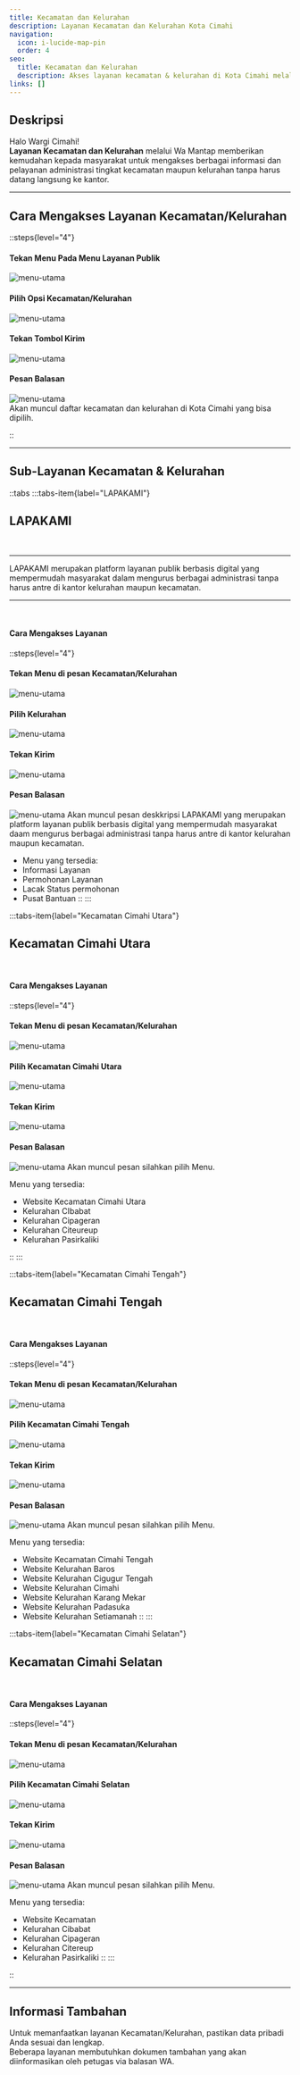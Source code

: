 ```yaml
---
title: Kecamatan dan Kelurahan
description: Layanan Kecamatan dan Kelurahan Kota Cimahi
navigation:
  icon: i-lucide-map-pin
  order: 4
seo:
  title: Kecamatan dan Kelurahan
  description: Akses layanan kecamatan & kelurahan di Kota Cimahi melalui WA Mantap
links: []
---
```


## Deskripsi

Halo Wargi Cimahi!  
**Layanan Kecamatan dan Kelurahan** melalui Wa Mantap memberikan kemudahan kepada masyarakat untuk mengakses berbagai informasi dan pelayanan administrasi tingkat kecamatan maupun kelurahan tanpa harus datang langsung ke kantor.  

---

## Cara Mengakses Layanan Kecamatan/Kelurahan

::steps{level="4"}

#### Tekan Menu Pada Menu Layanan Publik
![menu-utama](/layanan-publik/menu-layanan.jpg)

#### Pilih Opsi Kecamatan/Kelurahan
![menu-utama](/layanan-publik/kdk/opsi.jpg)

#### Tekan Tombol Kirim
![menu-utama](/layanan-publik/kdk/kirim.jpg)

#### Pesan Balasan
![menu-utama](/layanan-publik/kdk/balasan.jpg)  
Akan muncul daftar kecamatan dan kelurahan di Kota Cimahi yang bisa dipilih.

::

---

## Sub-Layanan Kecamatan & Kelurahan

::tabs
  :::tabs-item{label="LAPAKAMI"}
  <br>

  ## LAPAKAMI
  

  <br>

  ---

  LAPAKAMI merupakan platform layanan publik berbasis digital yang mempermudah masyarakat dalam mengurus berbagai administrasi tanpa harus antre di kantor kelurahan maupun kecamatan.
  
  ---
  <br>

  #### Cara Mengakses Layanan
  ::steps{level="4"}
  #### Tekan Menu di pesan Kecamatan/Kelurahan  
  ![menu-utama](/layanan-publik/kdk/menu.jpg)
  #### Pilih Kelurahan  
  ![menu-utama](/layanan-publik/kdk/opsi-lapakami.jpg)
  #### Tekan Kirim  
  ![menu-utama](/layanan-publik/kdk/kirim-lapakami.jpg)
  #### Pesan Balasan  
  ![menu-utama](/layanan-publik/kdk/balasan-lapakami.jpg)
  Akan muncul pesan deskkripsi LAPAKAMI yang merupakan platform layanan publik berbasis digital yang mempermudah masyarakat daam mengurus berbagai administrasi tanpa harus antre di kantor kelurahan maupun kecamatan.

  - Menu yang tersedia:
  - Informasi Layanan
  - Permohonan Layanan
  - Lacak Status permohonan
  - Pusat Bantuan 
  ::
  :::

  :::tabs-item{label="Kecamatan Cimahi Utara"}
  <br>

  ## Kecamatan Cimahi Utara
  

  <br>

  #### Cara Mengakses Layanan
  ::steps{level="4"}
  #### Tekan Menu di pesan Kecamatan/Kelurahan  
  ![menu-utama](/layanan-publik/kdk/menu.jpg)
  #### Pilih Kecamatan Cimahi Utara  
  ![menu-utama](/layanan-publik/kdk/opsi-utara.jpg)
  #### Tekan Kirim  
  ![menu-utama](/layanan-publik/kdk/kirim-utara.jpg)
  #### Pesan Balasan  
  ![menu-utama](/layanan-publik/kdk/balasan-utara.jpg)
  Akan muncul pesan silahkan pilih Menu.

  Menu yang tersedia:
  - Website Kecamatan Cimahi Utara
  - Kelurahan CIbabat
  - Kelurahan Cipageran
  - Kelurahan Citeureup
  - Kelurahan Pasirkaliki

  ::
  :::

  :::tabs-item{label="Kecamatan Cimahi Tengah"}
  <br>

  ## Kecamatan Cimahi Tengah
  

  <br>

  #### Cara Mengakses Layanan
  ::steps{level="4"}
  #### Tekan Menu di pesan Kecamatan/Kelurahan  
  ![menu-utama](/layanan-publik/kdk/menu.jpg)
  #### Pilih Kecamatan Cimahi Tengah  
  ![menu-utama](/layanan-publik/kdk/opsi-tenggah.jpg)
  #### Tekan Kirim  
  ![menu-utama](/layanan-publik/kdk/kirim-tenggah.jpg)
  #### Pesan Balasan  
  ![menu-utama](/layanan-publik/kdk/balasan-tenggah.jpg)
  Akan muncul pesan silahkan pilih Menu.

  Menu yang tersedia:
  - Website Kecamatan Cimahi Tengah
  - Website Kelurahan Baros
  - Website Kelurahan Cigugur Tengah
  - Website Kelurahan Cimahi
  - Website Kelurahan Karang Mekar
  - Website Kelurahan Padasuka
  - Website Kelurahan Setiamanah
  ::
  :::

  :::tabs-item{label="Kecamatan Cimahi Selatan"}
  <br>

  ## Kecamatan Cimahi Selatan
  

  <br>

  #### Cara Mengakses Layanan
  ::steps{level="4"}
  #### Tekan Menu di pesan Kecamatan/Kelurahan  
  ![menu-utama](/layanan-publik/kdk/menu.jpg)
  #### Pilih Kecamatan Cimahi Selatan  
  ![menu-utama](/layanan-publik/kdk/opsi-selatan.jpg)
  #### Tekan Kirim  
  ![menu-utama](/layanan-publik/kdk/kirim-selatan.jpg)
  #### Pesan Balasan  
  ![menu-utama](/layanan-publik/kdk/balasan-selatan.jpg)
  Akan muncul pesan silahkan pilih Menu.

  Menu yang tersedia:
  - Website Kecamatan
  - Kelurahan Cibabat
  - Kelurahan Cipageran
  - Kelurahan Citereup
  - Kelurahan Pasirkaliki
  ::
  :::
  
::

---

## Informasi Tambahan

Untuk memanfaatkan layanan Kecamatan/Kelurahan, pastikan data pribadi Anda sesuai dan lengkap.  
Beberapa layanan membutuhkan dokumen tambahan yang akan diinformasikan oleh petugas via balasan WA.
